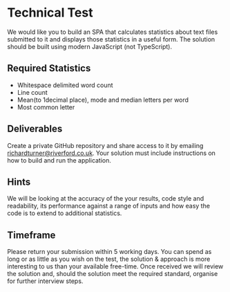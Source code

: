 # Technical Test
We would like you to build an SPA that calculates statistics about text files submitted to it and displays those statistics in a useful form. The solution should be built using modern JavaScript (not TypeScript).

## Required Statistics
- Whitespace delimited word count
- Line count
- Mean(to 1decimal place), mode and median letters per word
- Most common letter

## Deliverables
Create a private GitHub repository and share access to it by emailing richardturner@riverford.co.uk. Your solution must include instructions on how to build and run the application.

## Hints
We will be looking at the accuracy of the your results, code style and readability, its performance against a range of inputs and how easy the code is to extend to additional statistics.

## Timeframe
Please return your submission within 5 working days. You can spend as long or as little as you wish on the test, the solution & approach is more interesting to us than your available free-time. Once received we will review the solution and, should the solution meet the required standard, organise for further interview steps. 
